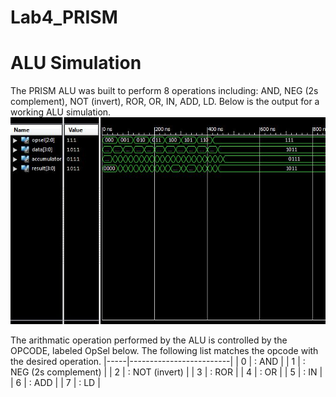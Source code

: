 Lab4_PRISM
==========
# ALU Simulation
The PRISM ALU was built to perform 8 operations including: AND, NEG (2s complement), NOT (invert), ROR, OR, IN, ADD, LD. Below is the output for a working ALU simulation. 
![alt tag](https://raw.githubusercontent.com/seanbapty/Lab4_PRISM/master/ALU%20out.JPG)

The arithmatic operation performed by the ALU is controlled by the OPCODE, labeled OpSel below. The following list matches the opcode with the desired operation.
|-----|-------------------------|
|  0  |   : AND                 |
|  1  |   : NEG (2s complement) |
|  2  |   : NOT (invert)        |
|  3  |   : ROR                 |
|  4  |   : OR                  |
|  5  |   : IN                  |
|  6  |   : ADD                 |
|  7  |   : LD                  |
